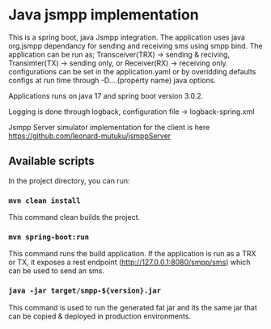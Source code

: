 # Java jsmpp implementation

This is a spring boot, java Jsmpp integration. The application uses java org.jsmpp dependancy for sending and receiving sms using smpp bind. The application can be run as; Transceiver(TRX) -> sending & reciving, Transimter(TX) -> sending only, or Receiver(RX) -> receiving only. configurations can be set in the application.yaml or by overidding defaults configs at run time through -D....(property name) java options.

Applications runs on java 17 and spring boot version 3.0.2.

Logging is done through logback, configuration file -> logback-spring.xml

Jsmpp Server simulator implementation for the client is here https://github.com/leonard-mutuku/jsmppServer

## Available scripts

In the project directory, you can run:

### `mvn clean install`

This command clean builds the project.

### `mvn spring-boot:run`

This command runs the build application. If the application is run as a TRX or TX, it exposes a rest endpoint (http://127.0.0.1:8080/smpp/sms) which can be used to send an sms.

### `java -jar target/smpp-${version}.jar`

This command is used to run the generated fat jar and its the same jar that can be copied & deployed in production environments.
